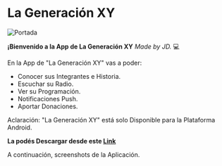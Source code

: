 # **La Generación XY**
![Portada](https://user-images.githubusercontent.com/96133436/178122241-f23b7bea-d540-470d-8b35-cc9e55c6eda5.jpg)

**¡Bienvenido a la App de La Generación XY** *Made by JD.* :computer:

En la App de "La Generación XY" vas a poder:

- Conocer sus Integrantes e Historia.
- Escuchar su Radio.
- Ver su Programación.
- Notificaciones Push.
- Aportar Donaciones.
  
Aclaración: "La Generación XY" está solo Disponible para la Plataforma Android.

**La podés Descargar desde este [Link](https://la-generacion-xy.uptodown.com/android)**

A continuación, screenshots de la Aplicación.
